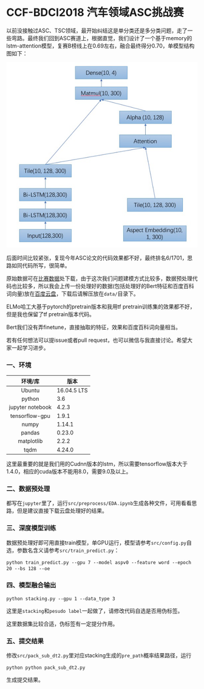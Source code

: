 # CCF-BDCI2018 汽车领域ASC挑战赛

以前没接触过ASC、TSC领域，最开始纠结这是单分类还是多分类问题，走了一些弯路。最终我们回到ASC赛道上，根据直觉，我们设计了一个基于memory的lstm-attention模型，复赛B榜线上在0.69左右，融合最终得分0.70，单模型结构图如下：

![](./model.jpeg)


后面时间比较紧张，复现今年ASC论文的代码效果都不好，最终排名6/1701，思路如同代码所写，很简单。

原始数据可在[比赛数据](https://www.datafountain.cn/competitions/310/details/data-evaluation)处下载，由于这次我们问题建模方式比较多，数据预处理代码也比较多，所以我会上传一份处理好的数据(包括处理好的Bert特征和百度百科词向量)放在[百度云盘](https://pan.baidu.com/s/1ZrgQ6Wp_sFRPrZGjZiBPaA)，下载后请解压放在`data/`目录下。

ELMo哈工大基于pytorch的pretrain版本和我用tf pretrain训练集的效果都不好，但是我也保留了tf pretrain版本代码。

Bert我们没有弄finetune，直接抽取的特征，效果和百度百科词向量相当。

若有任何想法可以提issue或者pull request，也可以微信与我直接讨论。希望大家一起学习进步。


### 一、环境

|环境/库|版本|
|:---------:|----------|
|Ubuntu|16.04.5 LTS|
|python|3.6|
|jupyter notebook|4.2.3|
|tensorflow-gpu|1.9.1|
|numpy|1.14.1|
|pandas|0.23.0|
|matplotlib|2.2.2|
|tqdm|4.24.0|

这里最重要的就是我们用的Cudnn版本的lstm，所以需要tensorflow版本大于1.4.0，相应的cuda版本不能用8.0，需要9.0及以上。


### 二、数据预处理

都写在`jupyter`里了，运行`src/preprocess/EDA.ipynb`生成各种文件，可用看看思路，但是建议直接下载云盘处理好的结果。


### 三、深度模型训练

数据预处理好即可用直接train模型，单GPU运行，模型请参考`src/config.py`自选，参数名含义请参考`src/train_predict.py`：

```
python train_predict.py --gpu 7 --model aspv0 --feature word --epoch 20 --bs 128 --oe
```


### 四、模型融合输出

```
python stacking.py --gpu 1 --data_type 3
```

这里是`stacking`和`pesudo label`一起做了，请修改代码自选是否用伪标签。

这里数据集比较合适，伪标签有一定提分作用。

### 五、提交结果

修改`src/pack_sub_dt2.py`里对应stacking生成的`pre_path`概率结果路径，运行

```
python python pack_sub_dt2.py
```

生成提交结果。






